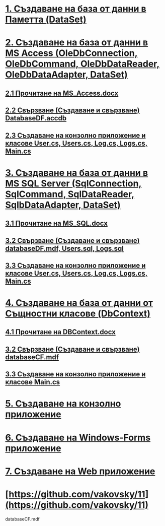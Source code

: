 # [1. Създаване на база от данни в Паметта (DataSet)](https://github.com/vakovsky/11/tree/main/mem)
# [2. Създаване на база от данни в MS Access (OleDbConnection, OleDbCommand, OleDbDataReader, OleDbDataAdapter, DataSet)](https://github.com/vakovsky/11/tree/main/access)
## [2.1 Прочитане на MS_Access.docx](https://github.com/vakovsky/11/tree/main/access)
## [2.2 Свързване (Създаване и свързване) DatabaseDF.accdb](https://github.com/vakovsky/11/tree/main/access)
## [2.3 Създаване на конзолно приложение и класове User.cs, Users.cs, Log.cs, Logs.cs, Main.cs](https://github.com/vakovsky/11/tree/main/access)
# [3. Създаване на база от данни в MS SQL Server (SqlConnection, SqlCommand, SqlDataReader, SqlbDataAdapter, DataSet)](https://github.com/vakovsky/11/tree/main/mssql)
## [3.1 Прочитане на MS_SQL.docx](https://github.com/vakovsky/11/tree/main/mssql)
## [3.2 Свързване (Създаване и свързване) databaseDF.mdf, Users.sql, Logs.sql ](https://github.com/vakovsky/11/tree/main/mssql)
## [3.3 Създаване на конзолно приложение и класове User.cs, Users.cs, Log.cs, Logs.cs, Main.cs](https://github.com/vakovsky/11/tree/main/mssql)
# [4. Създаване на база от данни от Същностни класове (DbContext)](https://github.com/vakovsky/11/tree/main/dbcontext)
## [4.1 Прочитане на DBContext.docx](https://github.com/vakovsky/11/tree/main/dbcontext)
## [3.2 Свързване (Създаване и свързване) databaseCF.mdf](https://github.com/vakovsky/11/tree/main/dbcontext)
## [3.3 Създаване на конзолно приложение и класове Main.cs](https://github.com/vakovsky/11/tree/main/dbcontext)
# [5. Създаване на конзолно приложение](https://github.com/vakovsky/11/tree/main/)
# [6. Създаване на Windows-Forms приложение](https://github.com/vakovsky/11/tree/main/)
# [7. Създаване на Web приложение](https://github.com/vakovsky/11/tree/main/)
# [https://github.com/vakovsky/11](https://github.com/vakovsky/11)
databaseCF.mdf
